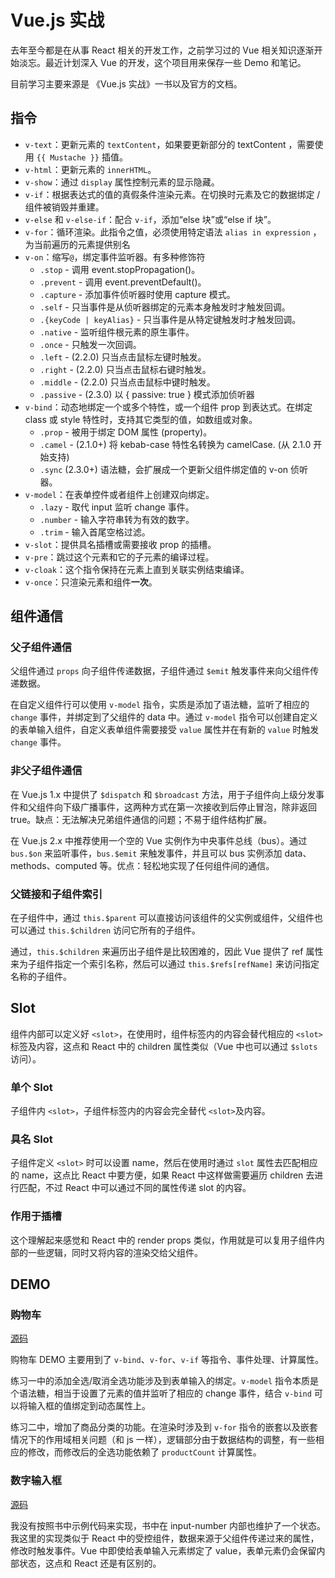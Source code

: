 # Vue.js 实战

去年至今都是在从事 React 相关的开发工作，之前学习过的 Vue 相关知识逐渐开始淡忘。最近计划深入 Vue 的开发，这个项目用来保存一些 Demo 和笔记。

目前学习主要来源是 《Vue.js 实战》一书以及官方的文档。

## 指令

- `v-text`：更新元素的 `textContent`，如果要更新部分的 textContent ，需要使用 `{{ Mustache }}` 插值。
- `v-html`：更新元素的 `innerHTML`。
- `v-show`：通过 `display` 属性控制元素的显示隐藏。
- `v-if`：根据表达式的值的真假条件渲染元素。在切换时元素及它的数据绑定 / 组件被销毁并重建。
- `v-else` 和 `v-else-if`：配合 `v-if`，添加“else 块”或“else if 块”。
- `v-for`：循环渲染。此指令之值，必须使用特定语法 `alias in expression` ，为当前遍历的元素提供别名
- `v-on`：缩写`@`，绑定事件监听器。有多种修饰符
  - `.stop` - 调用 event.stopPropagation()。
  - `.prevent` - 调用 event.preventDefault()。
  - `.capture` - 添加事件侦听器时使用 capture 模式。
  - `.self` - 只当事件是从侦听器绑定的元素本身触发时才触发回调。
  - `.{keyCode | keyAlias}` - 只当事件是从特定键触发时才触发回调。
  - `.native` - 监听组件根元素的原生事件。
  - `.once` - 只触发一次回调。
  - `.left` - (2.2.0) 只当点击鼠标左键时触发。
  - `.right` - (2.2.0) 只当点击鼠标右键时触发。
  - `.middle` - (2.2.0) 只当点击鼠标中键时触发。
  - `.passive` - (2.3.0) 以 { passive: true } 模式添加侦听器
- `v-bind`：动态地绑定一个或多个特性，或一个组件 prop 到表达式。在绑定 class 或 style 特性时，支持其它类型的值，如数组或对象。
  - `.prop` - 被用于绑定 DOM 属性 (property)。
  - `.camel` - (2.1.0+) 将 kebab-case 特性名转换为 camelCase. (从 2.1.0 开始支持)
  - `.sync` (2.3.0+) 语法糖，会扩展成一个更新父组件绑定值的 v-on 侦听器。
- `v-model`：在表单控件或者组件上创建双向绑定。
  - `.lazy` - 取代 input 监听 change 事件。
  - `.number` - 输入字符串转为有效的数字。
  - `.trim` - 输入首尾空格过滤。
- `v-slot`：提供具名插槽或需要接收 prop 的插槽。
- `v-pre`：跳过这个元素和它的子元素的编译过程。
- `v-cloak`：这个指令保持在元素上直到关联实例结束编译。
- `v-once`：只渲染元素和组件**一次**。

## 组件通信

### 父子组件通信

父组件通过 `props` 向子组件传递数据，子组件通过 `$emit` 触发事件来向父组件传递数据。

在自定义组件行可以使用 `v-model` 指令，实质是添加了语法糖，监听了相应的 `change` 事件，并绑定到了父组件的 data 中。通过 `v-model` 指令可以创建自定义的表单输入组件，自定义表单组件需要接受 `value` 属性并在有新的 `value` 时触发 `change` 事件。

### 非父子组件通信

在 Vue.js 1.x 中提供了 `$dispatch` 和 `$broadcast` 方法，用于子组件向上级分发事件和父组件向下级广播事件，这两种方式在第一次接收到后停止冒泡，除非返回 true。缺点：无法解决兄弟组件通信的问题；不易于组件结构扩展。

在 Vue.js 2.x 中推荐使用一个空的 Vue 实例作为中央事件总线（bus）。通过 `bus.$on` 来监听事件，`bus.$emit` 来触发事件，并且可以 bus 实例添加 data、methods、computed 等。优点：轻松地实现了任何组件间的通信。

### 父链接和子组件索引

在子组件中，通过 `this.$parent` 可以直接访问该组件的父实例或组件，父组件也可以通过 `this.$children` 访问它所有的子组件。

通过，`this.$children` 来遍历出子组件是比较困难的，因此 Vue 提供了 ref 属性来为子组件指定一个索引名称，然后可以通过 `this.$refs[refName]` 来访问指定名称的子组件。

## Slot

组件内部可以定义好 `<slot>`，在使用时，组件标签内的内容会替代相应的 `<slot>` 标签及内容，这点和 React 中的 children 属性类似（Vue 中也可以通过 `$slots` 访问）。

### 单个 Slot

子组件内 `<slot>`，子组件标签内的内容会完全替代 `<slot>`及内容。

### 具名 Slot

子组件定义 `<slot>` 时可以设置 name，然后在使用时通过 `slot` 属性去匹配相应的 name，这点比 React 中要方便，如果 React 中这样做需要遍历 children 去进行匹配，不过 React 中可以通过不同的属性传递 slot 的内容。

### 作用于插槽

这个理解起来感觉和 React 中的 render props 类似，作用就是可以复用子组件内部的一些逻辑，同时又将内容的渲染交给父组件。

## DEMO

### 购物车

[源码](https://github.com/hezhii/vuejs-in-action/tree/master/ShoppingCart)

购物车 DEMO 主要用到了 `v-bind`、`v-for`、`v-if` 等指令、事件处理、计算属性。

练习一中的添加全选/取消全选功能涉及到表单输入的绑定。`v-model` 指令本质是个语法糖，相当于设置了元素的值并监听了相应的 change 事件，结合 `v-bind` 可以将输入框的值绑定到动态属性上。

练习二中，增加了商品分类的功能。在渲染时涉及到 `v-for` 指令的嵌套以及嵌套情况下的作用域相关问题（和 js 一样），逻辑部分由于数据结构的调整，有一些相应的修改，而修改后的全选功能依赖了 `productCount` 计算属性。

### 数字输入框

[源码](https://github.com/hezhii/vuejs-in-action/tree/master/NumberInput)

我没有按照书中示例代码来实现，书中在 input-number 内部也维护了一个状态。我这里的实现类似于 React 中的受控组件，数据来源于父组件传递过来的属性，修改时触发事件。Vue 中即使给表单输入元素绑定了 value，表单元素仍会保留内部状态，这点和 React 还是有区别的。